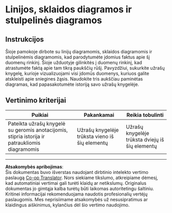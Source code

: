 <!--
CO_OP_TRANSLATOR_METADATA:
{
  "original_hash": "ad163c4fda72c8278280b61cad317ff4",
  "translation_date": "2025-08-31T05:52:23+00:00",
  "source_file": "3-Data-Visualization/09-visualization-quantities/assignment.md",
  "language_code": "lt"
}
-->
# Linijos, sklaidos diagramos ir stulpelinės diagramos

## Instrukcijos

Šioje pamokoje dirbote su linijų diagramomis, sklaidos diagramomis ir stulpelinėmis diagramomis, kad parodytumėte įdomius faktus apie šį duomenų rinkinį. Šioje užduotyje gilinkitės į duomenų rinkinį, kad atrastumėte faktą apie tam tikrą paukščių rūšį. Pavyzdžiui, sukurkite užrašų knygelę, kurioje vizualizuojami visi įdomūs duomenys, kuriuos galite atskleisti apie sniegines žąsis. Naudokite tris aukščiau paminėtas diagramas, kad papasakotumėte istoriją savo užrašų knygelėje.

## Vertinimo kriterijai

Puikiai | Pakankamai | Reikia tobulinti
--- | --- | -- |
Pateikta užrašų knygelė su geromis anotacijomis, stipria istorija ir patraukliomis diagramomis | Užrašų knygelėje trūksta vieno iš šių elementų | Užrašų knygelėje trūksta dviejų iš šių elementų

---

**Atsakomybės apribojimas**:  
Šis dokumentas buvo išverstas naudojant dirbtinio intelekto vertimo paslaugą [Co-op Translator](https://github.com/Azure/co-op-translator). Nors siekiame tikslumo, atkreipiame dėmesį, kad automatiniai vertimai gali turėti klaidų ar netikslumų. Originalus dokumentas jo gimtąja kalba turėtų būti laikomas autoritetingu šaltiniu. Kritinei informacijai rekomenduojama naudotis profesionalių vertėjų paslaugomis. Mes neprisiimame atsakomybės už nesusipratimus ar klaidingus aiškinimus, kylančius dėl šio vertimo naudojimo.